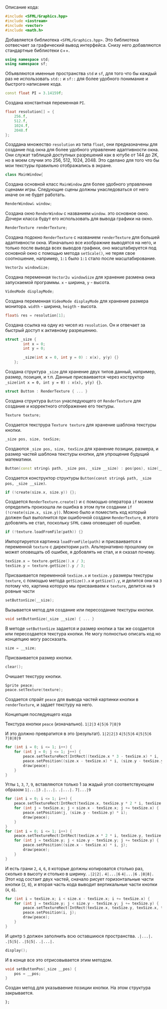 ﻿Описание кода:
```cpp
#include <SFML/Graphics.hpp>
#include <iostream>
#include <vector>
#include <math.h>
```
Добавляется библиотека `<SFML/Graphics.hpp>`. Это библиотека оотвесчает за графический вывод интерфейса.
Снизу него добавляются стандартные библиотеки c++.

```cpp
using namespace std;
using namespace sf;
```
Объявляются именные пространства `std` и `sf`, для того что бы каждый раз не использовать `std::` и `sf::` для более удобного понимание и быстрого написание кода.

```cpp
const float PI = 3.14159f;
```
Создана константная переменная `PI`.

```cpp
float resolution[] = {
    256.f,
    512.f,
    1024.f,
    2048.f
};
```
 Созддана множество `resolution` из типа `float`, они предназначены для создание под окна для более удобного управление адаптивности окна. Они служат таблицой доступных разрешений как в ютубе от 144 до 2K, но в моем случии это 256, 512, 1024, 2048. Это сделано для того что бы мои текстуры правильно отображались в экране.

```cpp
class MainWindow{
```
Создана основной класс `MainWindow` для более удобного управление сценами игры. Следующие сцены должны унаследоваться от него иначе он не будет работать.

```cpp
RenderWindow& window;
```
Создана окно `RenderWindow` с названием `window`. это основное окно. Дочери  класса будут его использовать для вывода графики на окно.

```cpp
RenderTexture renderTexture;
```
Создана подокно `RenderTexture` с названием `renderTexture` для большей адаптивности окна. Изначально все изображние выводятся на него, и только после вывода всех выводов графики, оно масштабируется под основной окно с помощью метода `setScale()`, не теряя свое соотношение, например, `1:1` было `1:1` стало после масштабирование. 

```cpp
Vector2u windowSize;
```
Создана переменная `Vector2u windowSize` для хранение размена онка запускаемой программы. `x` - ширина, `y` - высота.

```cpp
VideoMode displayMode;
```
Создана переменная `VideoMode displayMode` для хранение размера монитора. `width` - ширина, `heigth` - высота.

```cpp
float& res = resolution[1];
```
Создана ссылка на одну из чисел из `resolution`. Он и отвечает за быстрый доступ к активному разрешению.

```cpp
struct _size {
        int x = 0;
        int y = 0;

        _size(int x = 0, int y = 0) : x(x), y(y) {}
    };
```
Создана структура `_size` для хранение двух типов данный, например, размер, позиция, и т.п. Данные присваивается через коструктор ```_size(int x = 0, int y = 0) : x(x), y(y) {}```.

```cpp
struct Button : RenderTexture { ... }
```
 Создана структура `Button` унаследующего от `RenderTexture` для создание и корректного отображение его тектуры.

```cpp
Texture texture;
```
Создается текструра `Texture texture` для хранение шаблона текстуры кнопки.

```cpp
_size pos, size, texSize;
```
Создаются `_size pos, size, texSize` для хранение позиции, размера, и размер частей шаблона текстуры кнопки, для упрощение будущий математики.

```cpp
Button(const string& path, _size pos, _size __size) : pos(pos), size(__size) { ... }
```
Создается конструктор структуры `Button(const string& path, _size pos, _size __size)`.

```cpp
if (!create(size.x, size.y)) {};
```
Создается `RenderTexture.create()` и с помощью оператора `if` можем определить произошла ли ошибка в этом пути создании `if (!create(size.x, size.y))`. Можно было и поместить код который должен был выполнится при ошибочной создани `RenderTexture`, я этого добовлять не стал, поскольку `SFML` сама оповещает об ошибке.

```cpp
if (!texture.loadFromFile(path)) {}
```
 Импортируется картинка `loadFromFile(path)` и присваивается к переменной `texture` с директории `path`. Альтернативно прошлому он может оповещать об ошибке, я добовлять не стал, и я сказал почему.

```cpp
texSize.x = texture.getSize().x / 3;
texSize.y = texture.getSize().y / 3;
```
Присваивается переменной `texSize.x` и `texSize.y` размеры текстуры `texture`, с помощью метода `getSize().x` и `getSize().y`, и делится они на `3` потому что, картина которую мы присваиваем к `texture`, делится на `9` ровные части

```cpp
setButtonSize(__size);
```
Вызывается метод для создание или пересоздание текстуры кнопки.

```cpp
void setButtonSize(_size __size) { ... }
```
В методе `setButtonSize` задается и размер кнопки а так же создается или пересоздается текстура кнопки. Не могу полностью описать код но концепцию могу рассказать.

```cpp
size = __size;
```
Присваивается размер кнопки.

```cpp
clear();
```
Очишает текстуру кнопки.

```cpp
Sprite peace;
peace.setTexture(texture);
```
Создается спрайт `peace` для вывода частей картинки кнопки в `renderTexture`, и задает текстуру на него.

Концепция последуещего кода

Текстура кнопки `peace` (изначально).
`1|2|3`
`4|5|6`
`7|8|9`

И это должно превратится в это (результат).
`1|2|2|3`
`4|5|5|6`
`4|5|5|6`
`7|8|8|9`


```cpp
for (int i = 0; i <= 1; i++) {
    for (int j = 0; j <= 1; j++) {
        peace.setTextureRect(IntRect((texSize.x * 3 - texSize.x) * i, (texSize.y * 3 - texSize.y) * j, texSize.x, texSize.y));
        peace.setPosition((size.x - texSize.x) * i, (size.y - texSize.y) * j);
        draw(peace);
    }
}
```
Углы `1`, `3`, `7`, `9`, вставляются только 1 за жадый угол соответствующем образом
`1|...|3`
`.|...|.`
`.|...|.`
`7|...|9`


```cpp
for (int i = 0; i <= 1; i++) {
    peace.setTextureRect(IntRect(texSize.x, texSize.y * 2 * i, texSize.x, texSize.y));
    for (int j = texSize.x; j < size.x - texSize.x; j += texSize.x) {
        peace.setPosition(j, (size.y - texSize.y) * i);
        draw(peace);
    }
}
for (int i = 0; i <= 1; i++) {
    peace.setTextureRect(IntRect(texSize.x * 2 * i, texSize.y, texSize.x, texSize.y));
    for (int j = texSize.y; j < size.y - texSize.y; j += texSize.y) {
        peace.setPosition((size.x - texSize.x) * i, j);
        draw(peace);
    }
}
```
И есть грани `2`, `4`, `6`, `8` которые должны копироватся столько раз, сколько в высоту и столько в ширину.
`.|2|2|.`
`4|...|6`
`4|...|6`
`.|8|8|.`
Этот код состаит двух частей, сначало рисует горизонтальные части кнопки (`2`, `8`), и вторая часть кода выводит вертикальные части кнопки (`4`, `6`).


```cpp
for (int i = texSize.x; i < size.x - texSize.x; i += texSize.x) {
    for (int j = texSize.y; j < size.y - texSize.y; j += texSize.y) {
        peace.setTextureRect(IntRect(texSize.x, texSize.y, texSize.x, texSize.y));
        peace.setPosition(i, j);
        draw(peace);
    }
}
```
И центр `5` должен заполнить всю оставшиюся пространства.
`.|...|.`
`.|5|5|.`
`.|5|5|.`
`.|...|.`

```cpp
display();
```
И в конце все это отрисовывается этим методом.

```cpp
void setButtonPos(_size __pos) {
    pos = __pos;
}
```
Создан метод для указываение позиции кнопки.
На этом структура закрывается.
```
};
```
